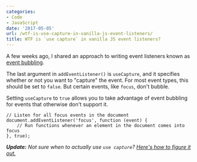 ```yaml
---
categories:
- Code
- JavaScript
date: '2017-05-05'
url: /wtf-is-use-capture-in-vanilla-js-event-listeners/
title: WTF is `use capture` in vanilla JS event listeners?
---
```


A few weeks ago, I shared an approach to writing event listeners known as <a href="https://gomakethings.com/attaching-multiple-elements-to-a-single-event-listener-in-vanilla-js/">event bubbling</a>.

The last argument in <code>addEventListener()</code> is <code>useCapture</code>, and it specifies whether or not you want to "capture" the event. For most event types, this should be set to <code>false</code>. But certain events, like <code>focus</code>, don't bubble.

Setting <code>useCapture</code> to <code>true</code> allows you to take advantage of event bubbling for events that otherwise don't support it.

<pre><code class="lang-javascript">// Listen for all focus events in the document
document.addEventListener('focus', function (event) {
    // Run functions whenever an element in the document comes into focus
}, true);
</code></pre>

***Update:*** *Not sure when to actually use `use capture`? [Here's how to figure it out.](/when-to-use-use-capture-in-your-event-listeners/)*